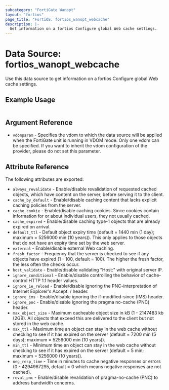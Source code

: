 ```yaml
---
subcategory: "FortiGate Wanopt"
layout: "fortios"
page_title: "FortiOS: fortios_wanopt_webcache"
description: |-
  Get information on a fortios Configure global Web cache settings.
---
```


# Data Source: fortios_wanopt_webcache
Use this data source to get information on a fortios Configure global Web cache settings.


## Example Usage

```hcl

```

## Argument Reference

* `vdomparam` - Specifies the vdom to which the data source will be applied when the FortiGate unit is running in VDOM mode. Only one vdom can be specified. If you want to inherit the vdom configuration of the provider, please do not set this parameter.

## Attribute Reference

The following attributes are exported:

* `always_revalidate` - Enable/disable revalidation of requested cached objects, which have content on the server, before serving it to the client.
* `cache_by_default` - Enable/disable caching content that lacks explicit caching policies from the server.
* `cache_cookie` - Enable/disable caching cookies. Since cookies contain information for or about individual users, they not usually cached.
* `cache_expired` - Enable/disable caching type-1 objects that are already expired on arrival.
* `default_ttl` - Default object expiry time (default = 1440 min (1 day); maximum = 5256000 min (10 years)). This only applies to those objects that do not have an expiry time set by the web server.
* `external` - Enable/disable external Web caching.
* `fresh_factor` - Frequency that the server is checked to see if any objects have expired (1 - 100, default = 100). The higher the fresh factor, the less often the checks occur.
* `host_validate` - Enable/disable validating "Host:" with original server IP.
* `ignore_conditional` - Enable/disable controlling the behavior of cache-control HTTP 1.1 header values.
* `ignore_ie_reload` - Enable/disable ignoring the PNC-interpretation of Internet Explorer's Accept: / header.
* `ignore_ims` - Enable/disable ignoring the if-modified-since (IMS) header.
* `ignore_pnc` - Enable/disable ignoring the pragma no-cache (PNC) header.
* `max_object_size` - Maximum cacheable object size in kB (1 - 2147483 kb (2GB). All objects that exceed this are delivered to the client but not stored in the web cache.
* `max_ttl` - Maximum time an object can stay in the web cache without checking to see if it has expired on the server (default = 7200 min (5 days); maximum = 5256000 min (10 years)).
* `min_ttl` - Minimum time an object can stay in the web cache without checking to see if it has expired on the server (default = 5 min; maximum = 5256000 (10 years)).
* `neg_resp_time` - Time in minutes to cache negative responses or errors (0 - 4294967295, default = 0  which means negative responses are not cached).
* `reval_pnc` - Enable/disable revalidation of pragma-no-cache (PNC) to address bandwidth concerns.
